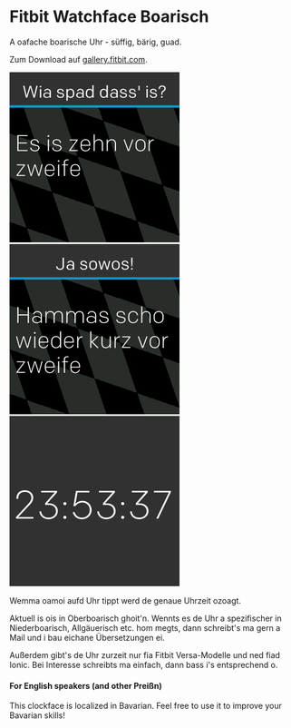 # Fitbit Watchface Boarisch

A oafache boarische Uhr - süffig, bärig, guad.

Zum Download auf [gallery.fitbit.com](https://gallery.fitbit.com/details/82f098c9-5fca-4437-a91c-3b0bd34ac630).

![Screenshot 1](screenshots/01.png)
![Screenshot 2](screenshots/02.png)
![Screenshot 3](screenshots/03.png)

Wemma oamoi aufd Uhr tippt werd de genaue Uhrzeit ozoagt.

Aktuell is ois in Oberboarisch ghoit'n. Wennts es de Uhr a spezifischer in Niederboarisch, Allgäuerisch etc. hom megts, dann schreibt's ma gern a Mail und i bau eichane Übersetzungen ei.

Außerdem gibt's de Uhr zurzeit nur fia Fitbit Versa-Modelle und ned fiad Ionic. Bei Interesse schreibts ma einfach, dann bass i's entsprechend o.


#### For English speakers (and other Preißn)
This clockface is localized in Bavarian. Feel free to use it to improve your Bavarian skills!